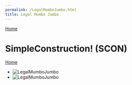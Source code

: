 ```yaml
---
permalink: /LegalMumboJumbo.html
title: Legal Mumbo Jumbo
---
```


<!--
LegalMumboJumbo.md v1.0.2.0
SimpleConstruction! (SCON)
created: 01 Feb 2022
updated: 01 Feb 2022
-->

[Home](https://zer0kerbal.github.io/SimpleConstruction)

# SimpleConstruction! (SCON)

[Home](/index.md)

* ![LegalMumboJumbo](/LegalMumboJumbo/FORUM-01.png)
* ![LegalMumboJumbo](/LegalMumboJumbo/FORUM-02.png)

<!-- this file CC BY-NC-ND 3.0 Unported by zer0Kerbal -->
